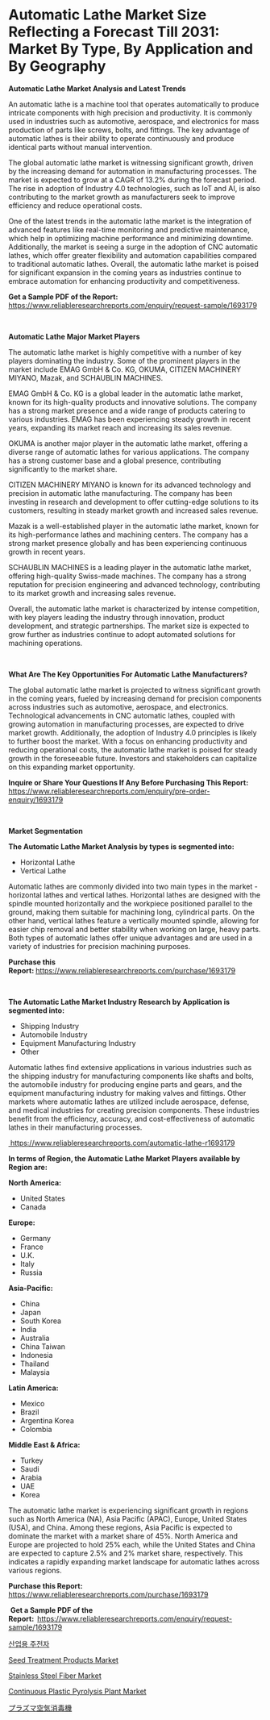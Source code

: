 <p><h1>Automatic Lathe Market Size Reflecting a Forecast Till 2031: Market By Type, By Application and By Geography</h1></p><p><strong>Automatic Lathe Market Analysis and Latest Trends</strong></p>
<p><p>An automatic lathe is a machine tool that operates automatically to produce intricate components with high precision and productivity. It is commonly used in industries such as automotive, aerospace, and electronics for mass production of parts like screws, bolts, and fittings. The key advantage of automatic lathes is their ability to operate continuously and produce identical parts without manual intervention.</p><p>The global automatic lathe market is witnessing significant growth, driven by the increasing demand for automation in manufacturing processes. The market is expected to grow at a CAGR of 13.2% during the forecast period. The rise in adoption of Industry 4.0 technologies, such as IoT and AI, is also contributing to the market growth as manufacturers seek to improve efficiency and reduce operational costs.</p><p>One of the latest trends in the automatic lathe market is the integration of advanced features like real-time monitoring and predictive maintenance, which help in optimizing machine performance and minimizing downtime. Additionally, the market is seeing a surge in the adoption of CNC automatic lathes, which offer greater flexibility and automation capabilities compared to traditional automatic lathes. Overall, the automatic lathe market is poised for significant expansion in the coming years as industries continue to embrace automation for enhancing productivity and competitiveness.</p></p>
<p><strong>Get a Sample PDF of the Report:&nbsp;</strong> <a href="https://www.reliableresearchreports.com/enquiry/request-sample/1693179">https://www.reliableresearchreports.com/enquiry/request-sample/1693179</a></p>
<p>&nbsp;</p>
<p><strong>Automatic Lathe Major Market Players</strong></p>
<p><p>The automatic lathe market is highly competitive with a number of key players dominating the industry. Some of the prominent players in the market include EMAG GmbH & Co. KG, OKUMA, CITIZEN MACHINERY MIYANO, Mazak, and SCHAUBLIN MACHINES.</p><p>EMAG GmbH & Co. KG is a global leader in the automatic lathe market, known for its high-quality products and innovative solutions. The company has a strong market presence and a wide range of products catering to various industries. EMAG has been experiencing steady growth in recent years, expanding its market reach and increasing its sales revenue.</p><p>OKUMA is another major player in the automatic lathe market, offering a diverse range of automatic lathes for various applications. The company has a strong customer base and a global presence, contributing significantly to the market share.</p><p>CITIZEN MACHINERY MIYANO is known for its advanced technology and precision in automatic lathe manufacturing. The company has been investing in research and development to offer cutting-edge solutions to its customers, resulting in steady market growth and increased sales revenue.</p><p>Mazak is a well-established player in the automatic lathe market, known for its high-performance lathes and machining centers. The company has a strong market presence globally and has been experiencing continuous growth in recent years.</p><p>SCHAUBLIN MACHINES is a leading player in the automatic lathe market, offering high-quality Swiss-made machines. The company has a strong reputation for precision engineering and advanced technology, contributing to its market growth and increasing sales revenue.</p><p>Overall, the automatic lathe market is characterized by intense competition, with key players leading the industry through innovation, product development, and strategic partnerships. The market size is expected to grow further as industries continue to adopt automated solutions for machining operations.</p></p>
<p>&nbsp;</p>
<p><strong>What Are The Key Opportunities For Automatic Lathe Manufacturers?</strong></p>
<p><p>The global automatic lathe market is projected to witness significant growth in the coming years, fueled by increasing demand for precision components across industries such as automotive, aerospace, and electronics. Technological advancements in CNC automatic lathes, coupled with growing automation in manufacturing processes, are expected to drive market growth. Additionally, the adoption of Industry 4.0 principles is likely to further boost the market. With a focus on enhancing productivity and reducing operational costs, the automatic lathe market is poised for steady growth in the foreseeable future. Investors and stakeholders can capitalize on this expanding market opportunity.</p></p>
<p><strong>Inquire or Share Your Questions If Any Before Purchasing This Report:</strong> <a href="https://www.reliableresearchreports.com/enquiry/pre-order-enquiry/1693179">https://www.reliableresearchreports.com/enquiry/pre-order-enquiry/1693179</a></p>
<p>&nbsp;</p>
<p><strong>Market Segmentation</strong></p>
<p><strong>The Automatic Lathe Market Analysis by types is segmented into:</strong></p>
<p><ul><li>Horizontal Lathe</li><li>Vertical Lathe</li></ul></p>
<p><p>Automatic lathes are commonly divided into two main types in the market - horizontal lathes and vertical lathes. Horizontal lathes are designed with the spindle mounted horizontally and the workpiece positioned parallel to the ground, making them suitable for machining long, cylindrical parts. On the other hand, vertical lathes feature a vertically mounted spindle, allowing for easier chip removal and better stability when working on large, heavy parts. Both types of automatic lathes offer unique advantages and are used in a variety of industries for precision machining purposes.</p></p>
<p><strong>Purchase this Report:&nbsp;</strong><a href="https://www.reliableresearchreports.com/purchase/1693179">https://www.reliableresearchreports.com/purchase/1693179</a></p>
<p>&nbsp;</p>
<p><strong>The Automatic Lathe Market Industry Research by Application is segmented into:</strong></p>
<p><ul><li>Shipping Industry</li><li>Automobile Industry</li><li>Equipment Manufacturing Industry</li><li>Other</li></ul></p>
<p><p>Automatic lathes find extensive applications in various industries such as the shipping industry for manufacturing components like shafts and bolts, the automobile industry for producing engine parts and gears, and the equipment manufacturing industry for making valves and fittings. Other markets where automatic lathes are utilized include aerospace, defense, and medical industries for creating precision components. These industries benefit from the efficiency, accuracy, and cost-effectiveness of automatic lathes in their manufacturing processes.</p></p>
<p><a href="https://www.reliableresearchreports.com/automatic-lathe-r1693179">&nbsp;https://www.reliableresearchreports.com/automatic-lathe-r1693179</a></p>
<p><strong>In terms of Region, the Automatic Lathe Market Players available by Region are:</strong></p>
<p>
    <p> <strong> North America: </strong>
        <ul>
            <li>United States</li>
            <li>Canada</li>
        </ul>
        </p> 
    <p> <strong> Europe: </strong>
        <ul>
            <li>Germany</li>
            <li>France</li>
            <li>U.K.</li>
            <li>Italy</li>
            <li>Russia</li>
        </ul>
        </p> 
    <p> <strong> Asia-Pacific: </strong>
        <ul>
            <li>China</li>
            <li>Japan</li>
            <li>South Korea</li>
            <li>India</li>
            <li>Australia</li>
            <li>China Taiwan</li>
            <li>Indonesia</li>
            <li>Thailand</li>
            <li>Malaysia</li>
        </ul>
        </p> 
    <p> <strong> Latin America: </strong>
        <ul>
            <li>Mexico</li>
            <li>Brazil</li>
            <li>Argentina Korea</li>
            <li>Colombia</li>
        </ul>
        </p> 
    <p> <strong> Middle East & Africa: </strong>
        <ul>
            <li>Turkey</li>
            <li>Saudi</li>
            <li>Arabia</li>
            <li>UAE</li>
            <li>Korea</li>
        </ul>
    </p>
    </p>
<p><p>The automatic lathe market is experiencing significant growth in regions such as North America (NA), Asia Pacific (APAC), Europe, United States (USA), and China. Among these regions, Asia Pacific is expected to dominate the market with a market share of 45%. North America and Europe are projected to hold 25% each, while the United States and China are expected to capture 2.5% and 2% market share, respectively. This indicates a rapidly expanding market landscape for automatic lathes across various regions.</p></p>
<p><strong>Purchase this Report: </strong><a href="https://www.reliableresearchreports.com/purchase/1693179">https://www.reliableresearchreports.com/purchase/1693179</a></p>
<p>&nbsp;<strong>Get a Sample PDF of the Report:&nbsp;&nbsp;</strong><a href="https://www.reliableresearchreports.com/enquiry/request-sample/1693179">https://www.reliableresearchreports.com/enquiry/request-sample/1693179</a></p>
<p><strong></strong></p>
<p><p><a href="https://github.com/vseigx30c9a1j/Market-Research-Report-List-1/blob/main/677585130606.md">산업용 주전자</a></p><p><a href="https://issuu.com/reportprime-2/docs/seed-treatment-products-market-size-2030.pptx">Seed Treatment Products Market</a></p><p><a href="https://issuu.com/reportprime-2/docs/stainless-steel-fiber-market-size-2030.pptx">Stainless Steel Fiber Market</a></p><p><a href="https://github.com/peachesmcdowel1/Market-Research-Report-List-2/blob/main/continuous-plastic-pyrolysis-plant-market.md">Continuous Plastic Pyrolysis Plant Market</a></p><p><a href="https://github.com/EthanMorar2011/Market-Research-Report-List-1/blob/main/538892033271.md">プラズマ空気消毒機</a></p></p>
